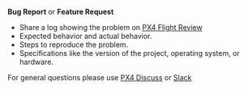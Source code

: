 **Bug Report** or **Feature Request**

 - Share a log showing the problem on [PX4 Flight Review](http://logs.px4.io/)
 - Expected behavior and actual behavior.
 - Steps to reproduce the problem.
 - Specifications like the version of the project, operating system, or hardware.
 
For general questions please use [PX4 Discuss](http://discuss.px4.io/) or [Slack](slack.px4.io)
